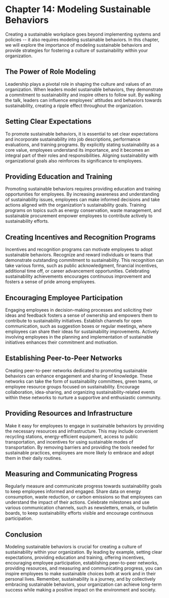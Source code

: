 Chapter 14: Modeling Sustainable Behaviors
==========================================

Creating a sustainable workplace goes beyond implementing systems and policies -- it also requires modeling sustainable behaviors. In this chapter, we will explore the importance of modeling sustainable behaviors and provide strategies for fostering a culture of sustainability within your organization.

The Power of Role Modeling
--------------------------

Leadership plays a pivotal role in shaping the culture and values of an organization. When leaders model sustainable behaviors, they demonstrate a commitment to sustainability and inspire others to follow suit. By walking the talk, leaders can influence employees' attitudes and behaviors towards sustainability, creating a ripple effect throughout the organization.

Setting Clear Expectations
--------------------------

To promote sustainable behaviors, it is essential to set clear expectations and incorporate sustainability into job descriptions, performance evaluations, and training programs. By explicitly stating sustainability as a core value, employees understand its importance, and it becomes an integral part of their roles and responsibilities. Aligning sustainability with organizational goals also reinforces its significance to employees.

Providing Education and Training
--------------------------------

Promoting sustainable behaviors requires providing education and training opportunities for employees. By increasing awareness and understanding of sustainability issues, employees can make informed decisions and take actions aligned with the organization's sustainability goals. Training programs on topics such as energy conservation, waste management, and sustainable procurement empower employees to contribute actively to sustainability efforts.

Creating Incentives and Recognition Programs
--------------------------------------------

Incentives and recognition programs can motivate employees to adopt sustainable behaviors. Recognize and reward individuals or teams that demonstrate outstanding commitment to sustainability. This recognition can take various forms, such as public acknowledgment, financial incentives, additional time off, or career advancement opportunities. Celebrating sustainability achievements encourages continuous improvement and fosters a sense of pride among employees.

Encouraging Employee Participation
----------------------------------

Engaging employees in decision-making processes and soliciting their ideas and feedback fosters a sense of ownership and empowers them to contribute to sustainability initiatives. Establish channels for open communication, such as suggestion boxes or regular meetings, where employees can share their ideas for sustainability improvements. Actively involving employees in the planning and implementation of sustainable initiatives enhances their commitment and motivation.

Establishing Peer-to-Peer Networks
----------------------------------

Creating peer-to-peer networks dedicated to promoting sustainable behaviors can enhance engagement and sharing of knowledge. These networks can take the form of sustainability committees, green teams, or employee resource groups focused on sustainability. Encourage collaboration, idea-sharing, and organizing sustainability-related events within these networks to nurture a supportive and enthusiastic community.

Providing Resources and Infrastructure
--------------------------------------

Make it easy for employees to engage in sustainable behaviors by providing the necessary resources and infrastructure. This may include convenient recycling stations, energy-efficient equipment, access to public transportation, and incentives for using sustainable modes of transportation. By removing barriers and providing the tools needed for sustainable practices, employees are more likely to embrace and adopt them in their daily routines.

Measuring and Communicating Progress
------------------------------------

Regularly measure and communicate progress towards sustainability goals to keep employees informed and engaged. Share data on energy consumption, waste reduction, or carbon emissions so that employees can understand the impact of their actions. Celebrate milestones and use various communication channels, such as newsletters, emails, or bulletin boards, to keep sustainability efforts visible and encourage continuous participation.

Conclusion
----------

Modeling sustainable behaviors is crucial for creating a culture of sustainability within your organization. By leading by example, setting clear expectations, providing education and training, offering incentives, encouraging employee participation, establishing peer-to-peer networks, providing resources, and measuring and communicating progress, you can inspire employees to make sustainable choices both at work and in their personal lives. Remember, sustainability is a journey, and by collectively embracing sustainable behaviors, your organization can achieve long-term success while making a positive impact on the environment and society.

